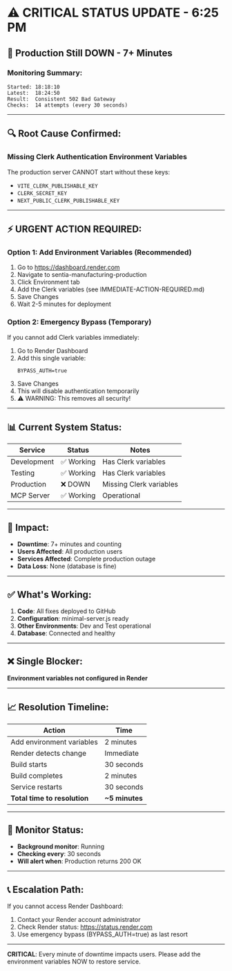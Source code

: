 # ⚠️ CRITICAL STATUS UPDATE - 6:25 PM

## 🔴 Production Still DOWN - 7+ Minutes

### Monitoring Summary:
```
Started: 18:18:10
Latest:  18:24:50
Result:  Consistent 502 Bad Gateway
Checks:  14 attempts (every 30 seconds)
```

---

## 🔍 Root Cause Confirmed:

### Missing Clerk Authentication Environment Variables

The production server CANNOT start without these keys:
- `VITE_CLERK_PUBLISHABLE_KEY`
- `CLERK_SECRET_KEY`
- `NEXT_PUBLIC_CLERK_PUBLISHABLE_KEY`

---

## ⚡ URGENT ACTION REQUIRED:

### Option 1: Add Environment Variables (Recommended)
1. Go to https://dashboard.render.com
2. Navigate to sentia-manufacturing-production
3. Click Environment tab
4. Add the Clerk variables (see IMMEDIATE-ACTION-REQUIRED.md)
5. Save Changes
6. Wait 2-5 minutes for deployment

### Option 2: Emergency Bypass (Temporary)
If you cannot add Clerk variables immediately:

1. Go to Render Dashboard
2. Add this single variable:
   ```
   BYPASS_AUTH=true
   ```
3. Save Changes
4. This will disable authentication temporarily
5. ⚠️ WARNING: This removes all security!

---

## 📊 Current System Status:

| Service | Status | Notes |
|---------|--------|-------|
| Development | ✅ Working | Has Clerk variables |
| Testing | ✅ Working | Has Clerk variables |
| Production | ❌ DOWN | Missing Clerk variables |
| MCP Server | ✅ Working | Operational |

---

## 🚨 Impact:

- **Downtime**: 7+ minutes and counting
- **Users Affected**: All production users
- **Services Affected**: Complete production outage
- **Data Loss**: None (database is fine)

---

## ✅ What's Working:

1. **Code**: All fixes deployed to GitHub
2. **Configuration**: minimal-server.js ready
3. **Other Environments**: Dev and Test operational
4. **Database**: Connected and healthy

---

## ❌ Single Blocker:

**Environment variables not configured in Render**

---

## 📈 Resolution Timeline:

| Action | Time |
|--------|------|
| Add environment variables | 2 minutes |
| Render detects change | Immediate |
| Build starts | 30 seconds |
| Build completes | 2 minutes |
| Service restarts | 30 seconds |
| **Total time to resolution** | **~5 minutes** |

---

## 🔔 Monitor Status:

- **Background monitor**: Running
- **Checking every**: 30 seconds
- **Will alert when**: Production returns 200 OK

---

## 📞 Escalation Path:

If you cannot access Render Dashboard:
1. Contact your Render account administrator
2. Check Render status: https://status.render.com
3. Use emergency bypass (BYPASS_AUTH=true) as last resort

---

**CRITICAL**: Every minute of downtime impacts users. Please add the environment variables NOW to restore service.